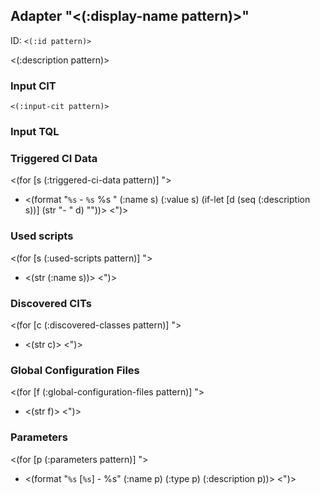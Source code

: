## Adapter "<(:display-name pattern)>"<a id="<(:id pattern)>"></a>

ID: `<(:id pattern)>`

<(:description pattern)>

### Input CIT

`<(:input-cit pattern)>`

### Input TQL

### Triggered CI Data

<(for [s (:triggered-ci-data pattern)] ">
  * <(format "`%s` - `%s` %s " (:name s) (:value s) (if-let [d (seq (:description s))] (str "- " d) ""))>
<")>

### Used scripts

<(for [s (:used-scripts pattern)] ">
  * <(str (:name s))>
<")>

### Discovered CITs
<(for [c (:discovered-classes pattern)] ">
  * <(str c)>
<")>

### Global Configuration Files

<(for [f (:global-configuration-files pattern)] ">
  * <(str f)>
<")>

### Parameters

<(for [p (:parameters pattern)] ">
  * <(format "`%s` [`%s`] - %s" (:name p) (:type p) (:description p))>
<")>
